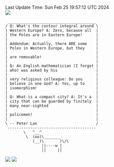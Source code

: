 Last Update Time: 
Sun Feb 25 19:57:12 UTC 2024
<br>![](https://img.shields.io/badge/%E5%A4%A7%E5%AE%B6-%E5%AE%89%E5%AE%89-green)<br>
```
 _______________________________________
/ Q: What's the contour integral around \
| Western Europe? A: Zero, because all  |
| the Poles are in Eastern Europe!      |
|                                       |
| Addendum: Actually, there ARE some    |
| Poles in Western Europe, but they     |
|                                       |
| are removable!                        |
|                                       |
| Q: An English mathematician (I forgot |
| who) was asked by his                 |
|                                       |
| very religious colleague: Do you      |
| believe in one God? A: Yes, up to     |
| isomorphism!                          |
|                                       |
| Q: What is a compact city? A: It's a  |
| city that can be guarded by finitely  |
| many near-sighted                     |
|                                       |
| policemen!                            |
|                                       |
\ -- Peter Lax                          /
 ---------------------------------------
        \   ^__^
         \  (oo)\_______
            (__)\       )\/\
                ||----w |
                ||     ||
```
![](https://github-readme-stats.vercel.app/api?username=chenlitw)
![](https://github-readme-stats.vercel.app/api/top-langs/?username=chenlitw)
